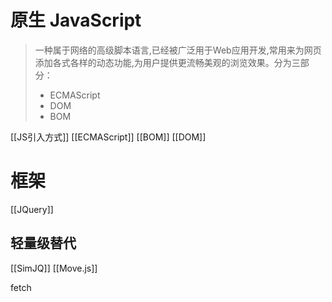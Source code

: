 # 原生 JavaScript
> 一种属于网络的高级脚本语言,已经被广泛用于Web应用开发,常用来为网页添加各式各样的动态功能,为用户提供更流畅美观的浏览效果。分为三部分：
> - ECMAScript
> - DOM
> - BOM

[[JS引入方式]]
[[ECMAScript]]
[[BOM]]
[[DOM]]
# 框架
[[JQuery]]			
## 轻量级替代
[[SimJQ]]
[[Move.js]]

fetch